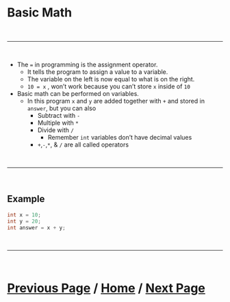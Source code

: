 # Basic Math

<br>

***

<br>

- The `=` in programming is the assignment operator.
  - It tells the program to assign a value to a variable.
  - The variable on the left is now equal to what is on the right.
  - `10 = x` , won’t work because you can’t store `x` inside of `10` 
- Basic math can be performed on variables.
  - In this program `x` and `y` are added together with `+` and stored in `answer`, but you can also
    - Subtract with `-`
    - Multiple with `*`
    - Divide with `/` 
      - Remember `int` variables don’t have decimal values
    - `+`,`-`,`*`, & `/` are all called operators

<br>

***

<br>

## Example

````java
int x = 10;
int y = 20;
int answer = x + y;
````

<br>

***

<br>

# [Previous Page](./variables.md) / [Home](./index.md) / [Next Page](./methods.md) 
